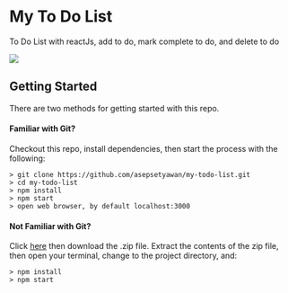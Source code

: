 # My To Do List

To Do List with reactJs, add to do, mark complete to do, and delete to do

![](http://preview.ibb.co/h6u37F/Screen_Shot_2017_08_15_at_08_56_13.png)


## Getting Started

There are two methods for getting started with this repo.

#### Familiar with Git?
Checkout this repo, install dependencies, then start the process with the following:

```
> git clone https://github.com/asepsetyawan/my-todo-list.git
> cd my-todo-list
> npm install
> npm start
> open web browser, by default localhost:3000
```

#### Not Familiar with Git?
Click [here](https://github.com/asepsetyawan/my-todo-list/archive/master.zip) then download the .zip file.  Extract the contents of the zip file, then open your terminal, change to the project directory, and:

```
> npm install
> npm start
```
